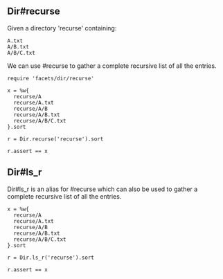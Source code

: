 ## Dir#recurse

Given a directory 'recurse' containing:

    A.txt
    A/B.txt
    A/B/C.txt

We can use #recurse to gather a complete recursive
list of all the entries.

    require 'facets/dir/recurse'

    x = %w{
      recurse/A
      recurse/A.txt
      recurse/A/B
      recurse/A/B.txt
      recurse/A/B/C.txt
    }.sort

    r = Dir.recurse('recurse').sort

    r.assert == x

## Dir#ls_r

  Dir#ls_r is an alias for #recurse which can also be used to gather
  a complete recursive list of all the entries.

    x = %w{
      recurse/A
      recurse/A.txt
      recurse/A/B
      recurse/A/B.txt
      recurse/A/B/C.txt
    }.sort

    r = Dir.ls_r('recurse').sort

    r.assert == x
